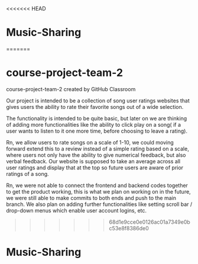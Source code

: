 <<<<<<< HEAD
# Music-Sharing
=======
# course-project-team-2
course-project-team-2 created by GitHub Classroom

Our project is intended to be a collection of song user ratings websites that gives users the ability to rate their favorite songs out of a wide selection.

The functionality is intended to be quite basic, but later on we are thinking of adding more functionalities like the ability to click play on a song(
if a user wants to listen to it one more time, before choosing to leave a rating).

Rn, we allow users to rate songs on a scale of 1-10, we could moving forward extend this to a review instead of a simple rating based on a scale, where users
not only have the ability to give numerical feedback, but also verbal feedback. Our website is supposed to take an average across all user ratings and 
display that at the top so future users are aware of prior ratings of a song.

Rn, we were not able to connect the frontend and backend codes together to get the product working, this is what we plan on working on in the future,
we were still able to make commits to both ends and push to the main branch. We also plan on adding further functionalities like setting scroll bar / drop-down menus which enable user account logins, etc.

>>>>>>> 68d1e9cce0e0126ac01a7349e0bc53e8f8386de0
# Music-Sharing
